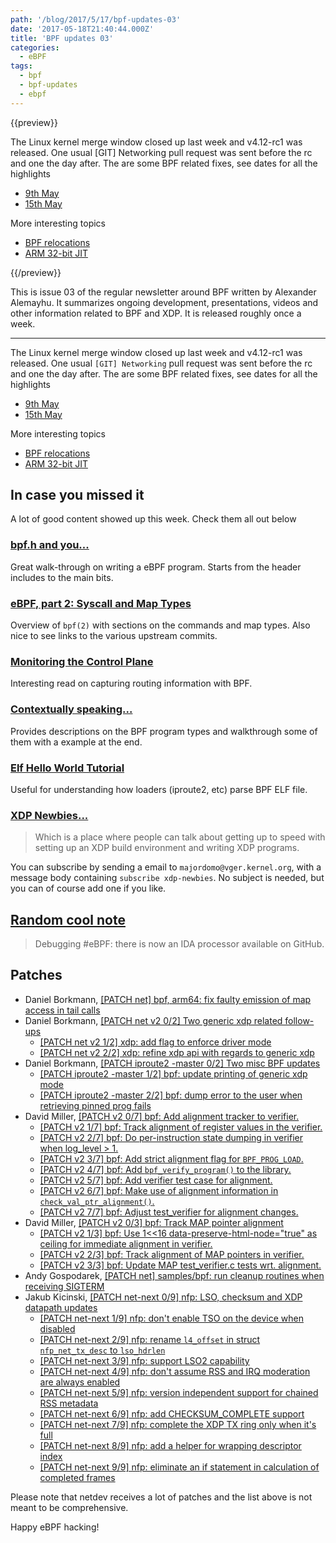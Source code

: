 ```yaml
---
path: '/blog/2017/5/17/bpf-updates-03'
date: '2017-05-18T21:40:44.000Z'
title: 'BPF updates 03'
categories:
  - eBPF
tags:
  - bpf
  - bpf-updates
  - ebpf
---
```


{{preview}}

The Linux kernel merge window closed up last week and v4.12-rc1 was released. One usual [GIT] Networking pull request was sent before the rc and one the day after. The are some BPF related fixes, see dates for all the highlights

- [9th May](https://www.spinics.net/lists/netdev/msg434497.html)
- [15th May](https://www.spinics.net/lists/netdev/msg435111.html)

More interesting topics

- [BPF relocations](https://www.mail-archive.com/netdev@vger.kernel.org/msg167958.html)
- [ARM 32-bit JIT](https://www.spinics.net/lists/netdev/msg434852.html)

{{/preview}}

This is issue 03 of the regular newsletter around BPF written by Alexander Alemayhu. It summarizes ongoing development, presentations, videos and other information related to BPF and XDP. It is released roughly once a week.

---

The Linux kernel merge window closed up last week and v4.12-rc1 was released. One usual `[GIT] Networking` pull request was sent before the rc and one the day after. The are some BPF related fixes, see dates for all the highlights

- [9th May](https://www.spinics.net/lists/netdev/msg434497.html)
- [15th May](https://www.spinics.net/lists/netdev/msg435111.html)

More interesting topics

- [BPF relocations](https://www.mail-archive.com/netdev@vger.kernel.org/msg167958.html)
- [ARM 32-bit JIT](https://www.spinics.net/lists/netdev/msg434852.html)

## In case you missed it

A lot of good content showed up this week. Check them all out below

### [bpf.h and you...](https://www.spinics.net/lists/xdp-newbies/msg00179.html)

Great walk-through on writing a eBPF program. Starts from the header includes to the main bits.

### [eBPF, part 2: Syscall and Map Types](https://ferrisellis.com/posts/ebpf_syscall_and_maps/)

Overview of `bpf(2)` with sections on the commands and map types. Also nice to see links to the various upstream commits.

### [Monitoring the Control Plane](http://firstclassfunc.com/2017/05/monitoring-the-control-plane/)

Interesting read on capturing routing information with BPF.

### [Contextually speaking...](https://www.spinics.net/lists/xdp-newbies/msg00181.html)

Provides descriptions on the BPF program types and walkthrough some of them with a example at the end.

### [Elf Hello World Tutorial](http://www.cirosantilli.com/elf-hello-world/)

Useful for understanding how loaders (iproute2, etc) parse BPF ELF file.

### [XDP Newbies...](https://www.mail-archive.com/netdev@vger.kernel.org/msg162375.html)

> Which is a place where people can talk about getting up to speed with setting up an XDP build environment and writing XDP programs.

You can subscribe by sending a email to `majordomo@vger.kernel.org`, with a message body containing `subscribe xdp-newbies`. No subject is needed, but you can of course add one if you like.

## [Random cool note](https://twitter.com/qeole/status/862588507147169797)

> Debugging #eBPF: there is now an IDA processor available on GitHub.

## Patches

- Daniel Borkmann, [[PATCH net] bpf, arm64: fix faulty emission of map access in tail calls](https://www.mail-archive.com/netdev@vger.kernel.org/msg167864.html)
- Daniel Borkmann, [[PATCH net v2 0/2] Two generic xdp related follow-ups](https://www.mail-archive.com/netdev@vger.kernel.org/msg167982.html)
  - [[PATCH net v2 1/2] xdp: add flag to enforce driver mode](https://www.mail-archive.com/netdev@vger.kernel.org/msg167984.html)
  - [[PATCH net v2 2/2] xdp: refine xdp api with regards to generic xdp](https://www.mail-archive.com/netdev@vger.kernel.org/msg167983.html)
- Daniel Borkmann, [[PATCH iproute2 -master 0/2] Two misc BPF updates](https://www.spinics.net/lists/netdev/msg434904.html)
  - [[PATCH iproute2 -master 1/2] bpf: update printing of generic xdp mode](https://www.spinics.net/lists/netdev/msg434905.html)
  - [[PATCH iproute2 -master 2/2] bpf: dump error to the user when retrieving pinned prog fails](https://www.spinics.net/lists/netdev/msg434903.html)
- David Miller, [[PATCH v2 0/7] bpf: Add alignment tracker to verifier.](https://www.spinics.net/lists/netdev/msg434707.html)
  - [[PATCH v2 1/7] bpf: Track alignment of register values in the verifier.](https://www.spinics.net/lists/netdev/msg434708.html)
  - [[PATCH v2 2/7] bpf: Do per-instruction state dumping in verifier when log_level > 1.](https://www.spinics.net/lists/netdev/msg434709.html)
  - [[PATCH v2 3/7] bpf: Add strict alignment flag for `BPF_PROG_LOAD`.](https://www.spinics.net/lists/netdev/msg434710.html)
  - [[PATCH v2 4/7] bpf: Add `bpf_verify_program()` to the library.](https://www.spinics.net/lists/netdev/msg434711.html)
  - [[PATCH v2 5/7] bpf: Add verifier test case for alignment.](https://www.spinics.net/lists/netdev/msg434715.html)
  - [[PATCH v2 6/7] bpf: Make use of alignment information in `check_val_ptr_alignment()`.](https://www.spinics.net/lists/netdev/msg434713.html)
  - [[PATCH v2 7/7] bpf: Adjust test_verifier for alignment changes.](https://www.spinics.net/lists/netdev/msg434714.html)
- David Miller, [[PATCH v2 0/3] bpf: Track MAP pointer alignment](https://www.spinics.net/lists/netdev/msg435073.html)
  - [[PATCH v2 1/3] bpf: Use 1<<16 data-preserve-html-node="true" as ceiling for immediate alignment in verifier.](https://www.spinics.net/lists/netdev/msg435074.html)
  - [[PATCH v2 2/3] bpf: Track alignment of MAP pointers in verifier.](https://www.spinics.net/lists/netdev/msg435071.html)
  - [[PATCH v2 3/3] bpf: Update MAP test_verifier.c tests wrt. alignment.](https://www.spinics.net/lists/netdev/msg435072.html)
- Andy Gospodarek, [[PATCH net] samples/bpf: run cleanup routines when receiving SIGTERM](https://www.spinics.net/lists/netdev/msg434761.html)
- Jakub Kicinski, [[PATCH net-next 0/9] nfp: LSO, checksum and XDP datapath updates](https://www.mail-archive.com/netdev@vger.kernel.org/msg168356.html)
  - [[PATCH net-next 1/9] nfp: don't enable TSO on the device when disabled](https://www.mail-archive.com/netdev@vger.kernel.org/msg168358.html)
  - [[PATCH net-next 2/9] nfp: rename `l4_offset` in struct `nfp_net_tx_desc` to `lso_hdrlen`](https://www.mail-archive.com/netdev@vger.kernel.org/msg168357.html)
  - [[PATCH net-next 3/9] nfp: support LSO2 capability](https://www.mail-archive.com/netdev@vger.kernel.org/msg168357.html)
  - [[PATCH net-next 4/9] nfp: don't assume RSS and IRQ moderation are always enabled](https://www.mail-archive.com/netdev@vger.kernel.org/msg168360.html)
  - [[PATCH net-next 5/9] nfp: version independent support for chained RSS metadata](https://www.mail-archive.com/netdev@vger.kernel.org/msg168355.html)
  - [[PATCH net-next 6/9] nfp: add CHECKSUM_COMPLETE support](https://www.mail-archive.com/netdev@vger.kernel.org/msg168354.html)
  - [[PATCH net-next 7/9] nfp: complete the XDP TX ring only when it's full](https://www.mail-archive.com/netdev@vger.kernel.org/msg168361.html)
  - [[PATCH net-next 8/9] nfp: add a helper for wrapping descriptor index](https://www.mail-archive.com/netdev@vger.kernel.org/msg168362.html)
  - [[PATCH net-next 9/9] nfp: eliminate an if statement in calculation of completed frames](https://www.mail-archive.com/netdev@vger.kernel.org/msg168353.html)

Please note that netdev receives a lot of patches and the list above is not meant to be comprehensive.

Happy eBPF hacking!
